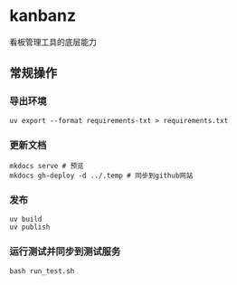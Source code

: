 # kanbanz
看板管理工具的底层能力

## 常规操作

### 导出环境
```
uv export --format requirements-txt > requirements.txt
```
### 更新文档
```
mkdocs serve # 预览
mkdocs gh-deploy -d ../.temp # 同步到github网站
```
### 发布
```
uv build
uv publish
```
### 运行测试并同步到测试服务
```
bash run_test.sh
```
